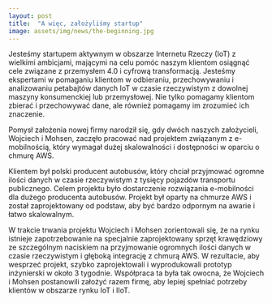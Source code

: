 ```yaml
---
layout: post
title:  "A więc, założyliśmy startup"
image: assets/img/news/the-beginning.jpg
---
```


Jesteśmy startupem aktywnym w obszarze Internetu Rzeczy (IoT) z wielkimi ambicjami, mającymi na celu pomóc naszym klientom osiągnąć cele związane z przemysłem 4.0 i cyfrową transformacją. Jesteśmy ekspertami w pomaganiu klientom w odbieraniu, przechowywaniu i analizowaniu petabajtów danych IoT w czasie rzeczywistym z dowolnej maszyny konsumenckiej lub przemysłowej. Nie tylko pomagamy klientom zbierać i przechowywać dane, ale również pomagamy im zrozumieć ich znaczenie.

Pomysł założenia nowej firmy narodził się, gdy dwóch naszych założycieli, Wojciech i Mohsen, zaczęło pracować nad projektem związanym z e-mobilnością, który wymagał dużej skalowalności i dostępności w oparciu o chmurę AWS.

Klientem był polski producent autobusów, który chciał przyjmować ogromne ilości danych w czasie rzeczywistym z tysięcy pojazdów transportu publicznego. Celem projektu było dostarczenie rozwiązania e-mobilności dla dużego producenta autobusów. Projekt był oparty na chmurze AWS i został zaprojektowany od podstaw, aby być bardzo odpornym na awarie i łatwo skalowalnym.

W trakcie trwania projektu Wojciech i Mohsen zorientowali się, że na rynku istnieje zapotrzebowanie na specjalnie zaprojektowany sprzęt krawędziowy ze szczególnym naciskiem na przyjmowanie ogromnych ilości danych w czasie rzeczywistym i głęboką integrację z chmurą AWS. W rezultacie, aby wesprzeć projekt, szybko zaprojektowali i wyprodukowali prototyp inżynierski w około 3 tygodnie. Współpraca ta była tak owocna, że Wojciech i Mohsen postanowili założyć razem firmę, aby lepiej spełniać potrzeby klientów w obszarze rynku IoT i IIoT.
